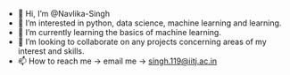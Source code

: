 - 👋 Hi, I’m @Navlika-Singh
- 👀 I’m interested in python, data science, machine learning and learning.
- 🌱 I’m currently learning the basics of machine learning.
- 💞️ I’m looking to collaborate on any projects concerning areas of my interest and skills.
- 📫 How to reach me -> email me -> singh.119@iitj.ac.in

<!---
Navlika-Singh/Navlika-Singh is a ✨ special ✨ repository because its `README.md` (this file) appears on your GitHub profile.
You can click the Preview link to take a look at your changes.
--->
